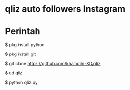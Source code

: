 # qliz auto followers Instagram

# Perintah 

$ pkg install python

$ pkg install git

$ git clone https://github.com/khamdihi-XD/qliz

$ cd qliz

$ python qliz.py

